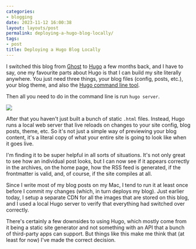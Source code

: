 ```yaml
---
categories:
- blogging
date: 2023-11-12 16:00:38
layout: layouts/post
permalink: deploying-a-hugo-blog-locally/
tags:
- post
title: Deploying a Hugo Blog Locally
---
```


I switched this blog from [Ghost](https://ghost.org) to [Hugo](https://gohugo.io) a few months back, and I have to say, one my favourite parts about Hugo is that I can build my site literally anywhere. You just need three things, your blog files (config, posts, etc.), your blog theme, and also the [Hugo command line tool](https://gohugo.io/getting-started/usage/).

Then all you need to do in the command line is run `hugo server`.

![](https://cdn.chrishannah.me/images/2023/11/Screenshot%202023-11-12%20at%2015.51.43.png)

After that you haven't just built a bunch of static `.html` files. Instead, Hugo runs a local web server that live reloads on changes to your site config, blog posts, theme, etc. So it's not just a simple way of previewing your blog content, it's a literal copy of what your entire site is going to look like when it goes live.

I'm finding it to be super helpful in all sorts of situations. It's not only great to see how an individual post looks, but I can now see if it appears correctly in the archives, on the home page, how the RSS feed is generated, if the frontmatter is valid, and, of course, if the site compiles at all.

Since I write most of my blog posts on my Mac, I tend to run it at least once before I commit my changes (which, in turn deploys my blog). Just earlier today, I setup a separate CDN for all the images that are stored on this blog, and I used a local Hugo server to verify that everything had switched over correctly.

There's certainly a few downsides to using Hugo, which mostly come from it being a static site generator and not something with an API that a bunch of third-party apps can support. But things like this make me think that (at least for now) I've made the correct decision.